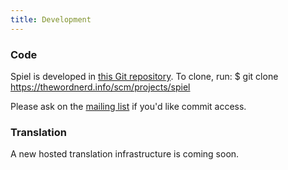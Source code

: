 ```yaml
---
title: Development
---
```


### Code

Spiel is developed in  [this Git repository](https://thewordnerd.info/scm/projects/spiel). To clone, run:
    $ git clone https://thewordnerd.info/scm/projects/spiel

Please ask on the [mailing list](https://groups.google.com/forum/#!forum/spielproject) if you'd like commit access.

### Translation

A new hosted translation infrastructure is coming soon.
